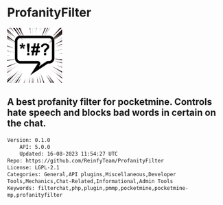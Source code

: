 # ProfanityFilter
<img src="https://raw.githubusercontent.com/ReinfyTeam/ProfanityFilter/01d1904ca40966bce1949a585623d86c2bb0b74b/ProfanityFilter.png" width="128" height="128" />

## A best profanity filter for pocketmine. Controls hate speech and blocks bad words in certain on the chat.
```properties
Version: 0.1.0
    API: 5.0.0
    Updated: 16-08-2023 11:54:27 UTC
Repo: https://github.com/ReinfyTeam/ProfanityFilter
License: LGPL-2.1
Categories: General,API plugins,Miscellaneous,Developer Tools,Mechanics,Chat-Related,Informational,Admin Tools
Keywords: filterchat,php,plugin,pmmp,pocketmine,pocketmine-mp,profanityfilter
```